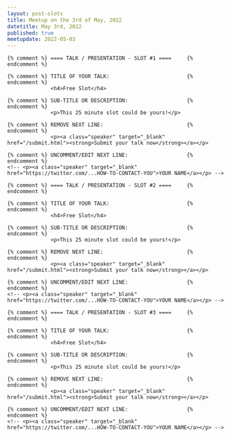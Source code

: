```yaml
---
layout: post-slots
title: Meetup on the 3rd of May, 2022
datetitle: May 3rd, 2022
published: true
meetupdate: 2022-05-03
---
```


<div class="slot span4"><div class="icon-awesome"><i class="icon-comment-alt"></i></div>

    {% comment %} ==== TALK / PRESENTATION - SLOT #1 ====     {% endcomment %}

    {% comment %} TITLE OF YOUR TALK:                         {% endcomment %}
                  <h4>Free Slot</h4>

    {% comment %} SUB-TITLE OR DESCRIPTION:                   {% endcomment %}
                  <p>This 25 minute slot could be yours!</p>

    {% comment %} REMOVE NEXT LINE:                           {% endcomment %}
                  <p><a class="speaker" target="_blank" href="/submit.html"><strong>Submit your talk now</strong></a></p>

    {% comment %} UNCOMMENT/EDIT NEXT LINE:                   {% endcomment %}
    <!-- <p><a class="speaker" target="_blank" href="https://twitter.com/...HOW-TO-CONTACT-YOU">YOUR NAME</a></p> -->

</div>

<div class="slot span4"><div class="icon-awesome"><i class="icon-comment-alt"></i></div>

    {% comment %} ==== TALK / PRESENTATION - SLOT #2 ====     {% endcomment %}

    {% comment %} TITLE OF YOUR TALK:                         {% endcomment %}
                  <h4>Free Slot</h4>

    {% comment %} SUB-TITLE OR DESCRIPTION:                   {% endcomment %}
                  <p>This 25 minute slot could be yours!</p>

    {% comment %} REMOVE NEXT LINE:                           {% endcomment %}
                  <p><a class="speaker" target="_blank" href="/submit.html"><strong>Submit your talk now</strong></a></p>

    {% comment %} UNCOMMENT/EDIT NEXT LINE:                   {% endcomment %}
    <!-- <p><a class="speaker" target="_blank" href="https://twitter.com/...HOW-TO-CONTACT-YOU">YOUR NAME</a></p> -->

</div>

<div class="slot span4"><div class="icon-awesome"><i class="icon-comment-alt"></i></div>

    {% comment %} ==== TALK / PRESENTATION - SLOT #3 ====     {% endcomment %}

    {% comment %} TITLE OF YOUR TALK:                         {% endcomment %}
                  <h4>Free Slot</h4>

    {% comment %} SUB-TITLE OR DESCRIPTION:                   {% endcomment %}
                  <p>This 25 minute slot could be yours!</p>

    {% comment %} REMOVE NEXT LINE:                           {% endcomment %}
                  <p><a class="speaker" target="_blank" href="/submit.html"><strong>Submit your talk now</strong></a></p>

    {% comment %} UNCOMMENT/EDIT NEXT LINE:                   {% endcomment %}
    <!-- <p><a class="speaker" target="_blank" href="https://twitter.com/...HOW-TO-CONTACT-YOU">YOUR NAME</a></p> -->

</div>

